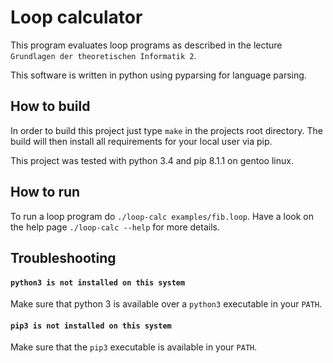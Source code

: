 # Loop calculator

This program evaluates loop programs as described in the lecture
`Grundlagen der theoretischen Informatik 2`.

This software is written in python using pyparsing for language parsing.

## How to build

In order to build this project just type `make` in the projects root directory.
The build will then install all requirements for your local user via pip.

This project was tested with python 3.4 and pip 8.1.1 on gentoo linux.

## How to run

To run a loop program do `./loop-calc examples/fib.loop`. Have a look on the help page
`./loop-calc --help` for more details.

## Troubleshooting

#### `python3 is not installed on this system`

Make sure that python 3 is available over a `python3` executable in your `PATH`.

#### `pip3 is not installed on this system`

Make sure that the `pip3` executable is available in your `PATH`.

